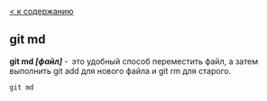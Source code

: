 [< к содержанию](../readme.md)



## git md
**git md *[файл]*** -  это удобный способ переместить файл, а затем выполнить git add для нового файла и git rm для старого.


`git md`